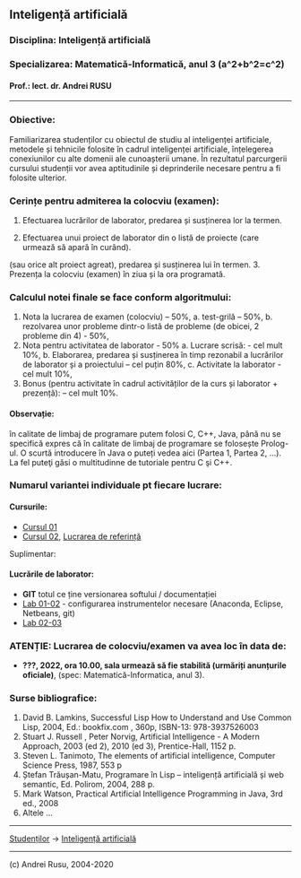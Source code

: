 ## Inteligență artificială

### **Disciplina**: Inteligență artificială

### **Specializarea**: Matematică-Informatică, anul 3 (a^2+b^2=c^2)

#### Prof.: lect. dr. Andrei RUSU

---

### Obiective:

Familiarizarea studenților cu obiectul de studiu al inteligenței artificiale, metodele și tehnicile folosite în cadrul inteligenței artificiale, înțelegerea conexiunilor cu alte domenii ale cunoașterii umane. În rezultatul parcurgerii cursului studenții vor avea aptitudinile și deprinderile necesare pentru a fi folosite ulterior.

### Cerințe pentru admiterea la colocviu (examen):

1. Efectuarea lucrărilor de laborator, predarea și susținerea lor la termen. 
<!--(cel puțin 1 lucrare trebuie să fie predată și susținută).-->
2. Efectuarea unui proiect de laborator din 
o listă de proiecte (care urmează să apară în curând).
<!--
[lista de proiecte](https://yadi.sk/d/Aa19vI4JkGDc7) 
-->
(sau orice alt proiect agreat), predarea și susținerea lui în termen.
3. Prezența la colocviu (examen) în ziua și la ora programată.

### Calculul  notei finale se face conform algoritmului:

1. Nota la lucrarea de examen (colocviu) – 50%,
   a. test-grilă – 50%,
   b. rezolvarea unor probleme dintr-o listă de probleme (de obicei, 2 probleme din 4) - 50%,
2. Nota pentru activitatea de laborator - 50%
   a. Lucrare scrisă: - cel mult 10%,
   b. Elaborarea, predarea și susținerea în timp rezonabil a lucrărilor de laborator și a proiectului – cel puțin 80%,
   c. Activitate la laborator - cel mult 10%,
3. Bonus (pentru activitate în cadrul activităților de la curs și laborator + prezență): – cel mult 10%. 

#### Observație: 

în calitate de limbaj de programare putem folosi C, C++, Java, până nu se specifică expres că în calitate de limbaj  de programare se folosește Prolog-ul. O scurtă introducere în Java o puteți vedea aici (Partea 1, Partea 2, ...). La fel puteţi găsi o multitudinne de tutoriale pentru C şi C++.

### Numarul variantei individuale pt fiecare lucrare: 

#### Cursurile:

* [Cursul 01](https://yadi.sk/d/rNIhbEC732ZAbn)
* [Cursul 02](https://yadi.sk/d/JNQ08Tjq32ZAoT), [Lucrarea de referință](http://math.harvard.edu/~ctm/home/text/others/shannon/entropy/entropy.pdf)
<!--
* [Cursul 03](https://yadi.sk/d/lG82A8qw32ZAu3)
* [Cursul 04](https://yadi.sk/d/T06E4p2v32ZB2M)
* [Cursul 05](https://yadi.sk/d/C4qmMCi232ZB96)
* [Cursul 01](https://yadi.sk/d/rNIhbEC732ZAbn)
* [Cursul 02](https://yadi.sk/d/JNQ08Tjq32ZAoT), [Lucrarea de referință](http://math.harvard.edu/~ctm/home/text/others/shannon/entropy/entropy.pdf)
* [Cursul 03](https://yadi.sk/d/lG82A8qw32ZAu3)
* [Cursul 04](https://yadi.sk/d/T06E4p2v32ZB2M)
* [Cursul 05](https://yadi.sk/d/C4qmMCi232ZB96)
* [Cursul 06-07](https://yadi.sk/d/4AM-rnFf32ZBQM)
* [Cursul 08](https://yadi.sk/d/K5KP3Gp132ZBWy)
* [Cursul 09](https://yadi.sk/d/zZIdZnQp32ZBcd)
* [Cursul 10](https://yadi.sk/d/1k5g7FBG32ZBjN)
* [Cursul 11-12](https://yadi.sk/d/1k5g7FBG32ZBjN)
* [Cursul 13-14](https://yadi.sk/d/RhxOf2UB32ZBxt)
-->

Suplimentar: 
<!--
- [Bayesian reasoning](https://yadi.sk/i/NHI0XMXuSRCucg).
- [Fuzzy reasoning](https://yadi.sk/i/_lWFsYHzZFu0XA)
- [Pearl's Scheme for Evidential Reasoning](https://yadi.sk/i/kIAVjkoKnp32lw)
-->


#### Lucrările de laborator:

* **GIT** totul ce ține versionarea softului / documentației
* [Lab 01-02](https://www.andreirusu.nl/Lab-01-02-ia-mi3.html) - configurarea instrumentelor necesare (Anaconda, Eclipse, Netbeans, git)
* [Lab 02-03](https://yadi.sk/d/4-nTOcnUpq3pbg)
<!--
* [Lab 03-04](https://yadi.sk/d/uO2aRolMY0A5Dg)
* [Lab 04-05](https://yadi.sk/d/V0Gl1fC5l_Glmw)
* **GIT** totul ce ține versionarea softului / documentației
* [Lab 01-02](https://ovidius.andrei-rusu.ro/Lab-01-02-ia-mi3.html) - configurarea instrumentelor necesare (Anaconda, Eclipse, Netbeans, git)
* [Lab 02-03](https://yadi.sk/d/4-nTOcnUpq3pbg)
* [Lab 03-04](https://yadi.sk/d/uO2aRolMY0A5Dg)
* [Lab 04-05](https://yadi.sk/d/V0Gl1fC5l_Glmw)
* [Lab 05-06](https://yadi.sk/d/fzBOsDQXhF6jEg)
* [Lab 07](https://yadi.sk/d/MT2U2Oi429a42Q)
  - Exemple de rețele neuronale simple
    - [Recunoasterea cifrei 5](https://yadi.sk/i/AIOO56hndBiXJA)
    - [Determinarea ecuatiei de regresie](https://yadi.sk/i/Yv82bkCJG5PlTA)
-->


### ATENȚIE: Lucrarea de colocviu/examen va avea loc în data de:

* **???, 2022, ora 10.00, sala urmează să fie stabilită (urmăriți anunțurile oficiale)**, (spec: Matematică-Informatica, anul 3).  

### Surse bibliografice:

1. David B. Lamkins, Successful Lisp How to Understand and Use Common Lisp, 2004, Ed.: bookfix.com , 360p, ISBN-13: 978-3937526003
2. Stuart J. Russell , Peter Norvig, Artificial Intelligence - A Modern Approach, 2003 (ed
2), 2010 (ed 3), Prentice-Hall, 1152 p.
3. Steven L. Tanimoto, The elements of artificial intelligence, Computer Science Press,
1987, 553 p
4. Ștefan Trăușan-Matu, Programare în Lisp – inteligență artificială și web semantic, Ed.
Polirom, 2004, 288 p.
5. Mark Watson, Practical Artificial Intelligence Programming in Java, 3rd ed., 2008
6. Altele ...

***

[Studenților](./) -> [Inteligență artificială]() 

---

(c) Andrei Rusu, 2004-2020


